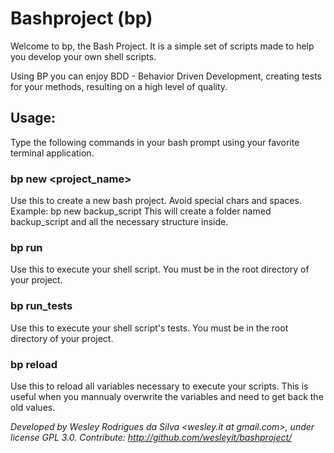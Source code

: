 # Bashproject (bp)

Welcome to bp, the Bash Project. It is a simple set of scripts 
made to help you develop your own shell scripts.

Using BP you can enjoy BDD - Behavior Driven Development,
creating tests for your methods, resulting on a high
level of quality.


## Usage:
Type the following commands in your bash prompt using your favorite terminal application.

### bp new <project_name> 
Use this to create a new bash project.
Avoid special chars and spaces.
Example: bp new backup_script
This will create a folder named backup_script
and all the necessary structure inside.


### bp run
Use this to execute your shell script.
You must be in the root directory of your project.


### bp run_tests
Use this to execute your shell script's tests.
You must be in the root directory of your project.


### bp reload
Use this to reload all variables necessary
to execute your scripts. This is useful when
you mannualy overwrite the variables and
need to get back the old values.


_Developed by Wesley Rodrigues da Silva <wesley.it at gmail.com>, 
under license GPL 3.0. Contribute: http://github.com/wesleyit/bashproject/_
